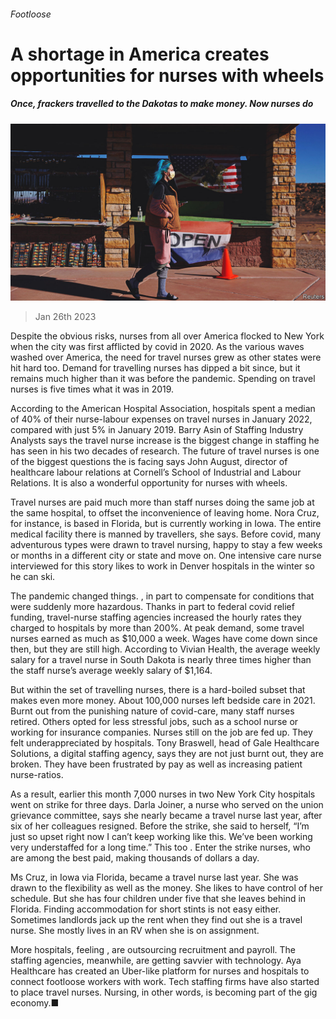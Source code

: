 ###### Footloose

# A shortage in America creates opportunities for nurses with wheels 

##### Once, frackers travelled to the Dakotas to make money. Now nurses do 

![image](images/20230128_USP005.jpg) 

> Jan 26th 2023 

Despite the obvious risks, nurses from all over America flocked to New York when the city was first afflicted by covid in 2020. As the various waves washed over America, the need for travel nurses grew as other states were hit hard too. Demand for travelling nurses has dipped a bit since, but it remains much higher than it was before the pandemic. Spending on travel nurses is five times what it was in 2019.

According to the American Hospital Association, hospitals spent a median of 40% of their nurse-labour expenses on travel nurses in January 2022, compared with just 5% in January 2019. Barry Asin of Staffing Industry Analysts says the travel nurse increase is the biggest change in staffing he has seen in his two decades of research. The future of travel nurses is one of the biggest questions the  is facing says John August, director of healthcare labour relations at Cornell’s School of Industrial and Labour Relations. It is also a wonderful opportunity for nurses with wheels.

Travel nurses are paid much more than staff nurses doing the same job at the same hospital, to offset the inconvenience of leaving home. Nora Cruz, for instance, is based in Florida, but is currently working in Iowa. The entire medical facility there is manned by travellers, she says. Before covid, many adventurous types were drawn to travel nursing, happy to stay a few weeks or months in a different city or state and move on. One intensive care nurse interviewed for this story likes to work in Denver hospitals in the winter so he can ski.

The pandemic changed things. , in part to compensate for conditions that were suddenly more hazardous. Thanks in part to federal covid relief funding, travel-nurse staffing agencies increased the hourly rates they charged to hospitals by more than 200%. At peak demand, some travel nurses earned as much as $10,000 a week. Wages have come down since then, but they are still high. According to Vivian Health, the average weekly salary for a travel nurse in South Dakota is nearly three times higher than the staff nurse’s average weekly salary of $1,164.

But within the set of travelling nurses, there is a hard-boiled subset that makes even more money. About 100,000 nurses left bedside care in 2021. Burnt out from the punishing nature of covid-care, many staff nurses retired. Others opted for less stressful jobs, such as a school nurse or working for insurance companies. Nurses still on the job are fed up. They felt underappreciated by hospitals. Tony Braswell, head of Gale Healthcare Solutions, a digital staffing agency, says they are not just burnt out, they are broken. They have been frustrated by pay as well as increasing patient nurse-ratios.

As a result, earlier this month 7,000 nurses in two New York City hospitals went on strike for three days. Darla Joiner, a nurse who served on the union grievance committee, says she nearly became a travel nurse last year, after six of her colleagues resigned. Before the strike, she said to herself, “I’m just so upset right now I can’t keep working like this. We’ve been working very understaffed for a long time.” This too . Enter the strike nurses, who are among the best paid, making thousands of dollars a day. 

Ms Cruz, in Iowa via Florida, became a travel nurse last year. She was drawn to the flexibility as well as the money. She likes to have control of her schedule. But she has four children under five that she leaves behind in Florida. Finding accommodation for short stints is not easy either. Sometimes landlords jack up the rent when they find out she is a travel nurse. She mostly lives in an RV when she is on assignment.

More hospitals, feeling , are outsourcing recruitment and payroll. The staffing agencies, meanwhile, are getting savvier with technology. Aya Healthcare has created an Uber-like platform for nurses and hospitals to connect footloose workers with work. Tech staffing firms have also started to place travel nurses. Nursing, in other words, is becoming part of the gig economy.■


